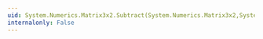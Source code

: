 ```yaml
---
uid: System.Numerics.Matrix3x2.Subtract(System.Numerics.Matrix3x2,System.Numerics.Matrix3x2)
internalonly: False
---
```

